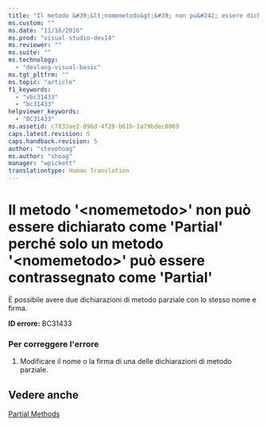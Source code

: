 ```yaml
---
title: "Il metodo &#39;&lt;nomemetodo&gt;&#39; non pu&#242; essere dichiarato come &#39;Partial&#39; perch&#233; solo un metodo &#39;&lt;nomemetodo&gt;&#39; pu&#242; essere contrassegnato come &#39;Partial&#39; | Microsoft Docs"
ms.custom: ""
ms.date: "11/16/2016"
ms.prod: "visual-studio-dev14"
ms.reviewer: ""
ms.suite: ""
ms.technology: 
  - "devlang-visual-basic"
ms.tgt_pltfrm: ""
ms.topic: "article"
f1_keywords: 
  - "vbc31433"
  - "bc31433"
helpviewer_keywords: 
  - "BC31433"
ms.assetid: c7833ae2-896d-4f20-b61b-1a79bdec8069
caps.latest.revision: 5
caps.handback.revision: 5
author: "stevehoag"
ms.author: "shoag"
manager: "wpickett"
translationtype: Human Translation
---
```

# Il metodo &#39;&lt;nomemetodo&gt;&#39; non pu&#242; essere dichiarato come &#39;Partial&#39; perch&#233; solo un metodo &#39;&lt;nomemetodo&gt;&#39; pu&#242; essere contrassegnato come &#39;Partial&#39;
È possibile avere due dichiarazioni di metodo parziale con lo stesso nome e firma.  
  
 **ID errore:** BC31433  
  
### Per correggere l'errore  
  
1.  Modificare il nome o la firma di una delle dichiarazioni di metodo parziale.  
  
## Vedere anche  
 [Partial Methods](../../visual-basic/programming-guide/language-features/procedures/partial-methods.md)
